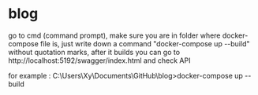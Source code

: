 # blog

go to cmd (command prompt),
make sure you are in folder where docker-compose file is,
just write down a command "docker-compose up --build" without quotation marks,
after it builds you can go to http://localhost:5192/swagger/index.html and check API

for example : C:\Users\Xy\Documents\GitHub\blog>docker-compose up --build
